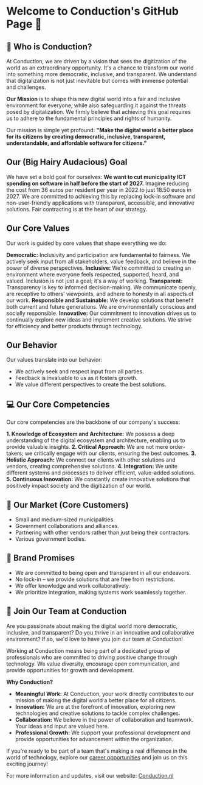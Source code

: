 
# Welcome to Conduction's GitHub Page 👋

## 🧙 Who is Conduction?

At Conduction, we are driven by a vision that sees the digitization of the world as an extraordinary opportunity. It's a chance to transform our world into something more democratic, inclusive, and transparent. We understand that digitalization is not just inevitable but comes with immense potential and challenges.

**Our Mission** is to shape this new digital world into a fair and inclusive environment for everyone, while also safeguarding it against the threats posed by digitalization. We firmly believe that achieving this goal requires us to adhere to the fundamental principles and rights of humanity.

Our mission is simple yet profound: **"Make the digital world a better place for its citizens by creating democratic, inclusive, transparent, understandable, and affordable software for citizens."**

## Our (Big Hairy Audacious) Goal

We have set a bold goal for ourselves: **We want to cut municipality ICT spending on software in half before the start of 2027.** Imagine reducing the cost from 36 euros per resident per year in 2022 to just 18.50 euros in 2027. We are committed to achieving this by replacing lock-in software and non-user-friendly applications with transparent, accessible, and innovative solutions. Fair contracting is at the heart of our strategy.

## Our Core Values

Our work is guided by core values that shape everything we do:

**Democratic:** Inclusivity and participation are fundamental to fairness. We actively seek input from all stakeholders, value feedback, and believe in the power of diverse perspectives.
**Inclusive:** We're committed to creating an environment where everyone feels respected, supported, heard, and valued. Inclusion is not just a goal; it's a way of working.
**Transparent:** Transparency is key to informed decision-making. We communicate openly, are receptive to others' viewpoints, and adhere to honesty in all aspects of our work.
**Responsible and Sustainable:** We develop solutions that benefit both current and future generations. We are environmentally conscious and socially responsible.
**Innovative:** Our commitment to innovation drives us to continually explore new ideas and implement creative solutions. We strive for efficiency and better products through technology.

## Our Behavior

Our values translate into our behavior:

- We actively seek and respect input from all parties.
- Feedback is invaluable to us as it fosters growth.
- We value different perspectives to create the best solutions.

## ‍💻 Our Core Competencies

Our core competencies are the backbone of our company's success:

**1. Knowledge of Ecosystem and Architecture:** We possess a deep understanding of the digital ecosystem and architecture, enabling us to provide valuable insights.
**2. Critical Approach:** We are not mere order-takers; we critically engage with our clients, ensuring the best outcomes.
**3. Holistic Approach:** We connect our clients with other solutions and vendors, creating comprehensive solutions.
**4. Integration:** We unite different systems and processes to deliver efficient, value-added solutions.
**5. Continuous Innovation:** We constantly create innovative solutions that positively impact society and the digitization of our world.

## 👩 Our Market (Core Customers)

- Small and medium-sized municipalities.
- Government collaborations and alliances.
- Partnering with other vendors rather than just being their contractors.
- Various government bodies.

## 🙋 Brand Promises

- We are committed to being open and transparent in all our endeavors.
- No lock-in – we provide solutions that are free from restrictions.
- We offer knowledge and work collaboratively.
- We prioritize integration, making systems work seamlessly together.

## 🌈 Join Our Team at Conduction

Are you passionate about making the digital world more democratic, inclusive, and transparent? Do you thrive in an innovative and collaborative environment? If so, we'd love to have you join our team at Conduction!

Working at Conduction means being part of a dedicated group of professionals who are committed to driving positive change through technology. We value diversity, encourage open communication, and provide opportunities for growth and development.

**Why Conduction?**

- **Meaningful Work:** At Conduction, your work directly contributes to our mission of making the digital world a better place for all citizens.
- **Innovation:** We are at the forefront of innovation, exploring new technologies and creative solutions to tackle complex challenges.
- **Collaboration:** We believe in the power of collaboration and teamwork. Your ideas and input are valued here.
- **Professional Growth:** We support your professional development and provide opportunities for advancement within the organization.

If you're ready to be part of a team that's making a real difference in the world of technology, explore our [career opportunities](https://www.conduction.nl/careers) and join us on this exciting journey!

For more information and updates, visit our website: [Conduction.nl](https://www.conduction.nl/)